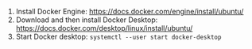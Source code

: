 1. Install Docker Engine: https://docs.docker.com/engine/install/ubuntu/
2. Download and then install Docker Desktop: https://docs.docker.com/desktop/linux/install/ubuntu/
3. Start Docker desktop: `systemctl --user start docker-desktop`